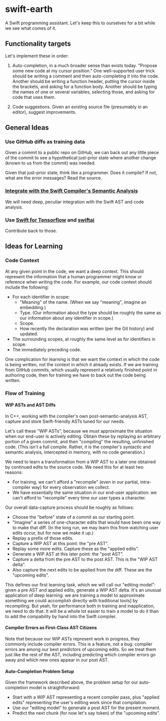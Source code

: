 # swift-earth

A Swift programming assistant. Let's keep this to ourselves for a bit while we see what comes of it.

## Functionality targets

Let's implement these in order:

1. Auto-completion, in a much broader sense than exists today. "Propose some new code at my cursor position."
   One well-supported user trick should be writing a comment and then auto-completing it into the code. Another should be 
   writing a function header, putting the cursor inside the brackets, and asking for a function body. Another
   should be typing the names of one or several variables, selecting those, and asking for code that uses them.
   
2. Code suggestions. Given an existing source file (presumably in an editor), suggest improvements.

## General Ideas

### Use GitHub diffs as training data

Given a commit to a public repo on GitHub, we can back out any little piece of the commit to see a hypothetical just-prior state where another change (known to us from the commit) was needed.

Given that just-prior state, think like a programmer. Does it compile? If not, what are the error messages? Read the source.

### [Integrate with the Swift Compiler's Semantic Analysis](https://www.polidea.com/blog/how-to-build-swift-compiler-based-tool-the-step-by-step-guide/)

We will need deep, peculiar integration with the Swift AST and code analysis.

### Use [Swift for Tensorflow](https://www.tensorflow.org/swift) and [swiftai](https://github.com/fastai/swiftai)

Contribute back to those.

## Ideas for Learning

### Code Context

At any given point in the code, we want a deep context. This should represent the information that a human programmer
might know or reference when writing the code. For example, our code context should include the following:
* For each identifier in scope:
  * "Meaning" of the name. (When we say "meaning", imagine an embedding.)
  * Type. (Our information about the type should be roughly the same as our information about any identifier in scope.)
  * Scope.
  * How recently the declaration was written (per the Git history) and updated.
* The surrounding scopes, at roughly the same level as for identifiers in scope.
* The immediately preceding code.

One complication for learning is that we want the context in which the code is being written, not the
context in which it already exists. If we are training from GitHub commits, which usually represent a 
relatively finished point in authoring code, then for training we have to back out the code being written.

### Flow of Training

#### WIP ASTs and AST Diffs

In C++, working with the compiler's own post-semantic-analysis AST, capture and store Swift-friendly ASTs tuned for our needs.

Let's call these "WIP ASTs", because we must approximate the situation when our end-user is actively editing.
Obtain these by replaying an arbitrary portion of a given commit, and then "compiling" the resulting, unfinished code.
(This isn't a full compile. Rather, it is the compiler's syntactic and semantic analysis, intercepted in memory,
with no code generation.)

We need to learn a transformation from a WIP AST to a later one obtained by continued edits to the source code.
We need this for at least two reasons:
* For training, we can't afford a "recompile" (even in our partial, intra-compiler way) for every observation we collect.
* We have essentially the same situation in our end-user application: we can't afford to "recompile" 
  every time our user types a character.
    
Our overall data-capture process should be roughly as follows:
* Choose the "before" state of a commit as our starting point.
* "Imagine" a series of one-character edits that would have been one way to make that diff.
  (In the long run, we may learn this from watching user edits occur, but for now we make it up.)
* Replay a prefix of those edits.
* Capture a WIP AST at this point: the "pre AST".
* Replay some more edits. Capture these as the "applied edits".
* Generate a WIP AST at this later point: the "post AST".
* Capture a delta from the pre AST to the post AST. This is the "WIP AST delta".
* Also capture the next edits to be applied from the diff. These are the "upcoming edits".

This defines our first learning task, which we will call our "editing model": given a pre AST and
applied edits, generate a WIP AST delta. It's an unusual application of deep learning: 
we are training a model to approximate something we could accomplish directly with traditional tools]
by recompiling. But yeah, for performance both in training and inapplication, we need to do that.
It will be a whole lot easier to train a model to do it than to add the compability by hand into
the Swift compiler.

#### Compiler Errors as First-Class AST Citizens

Note that because our WIP ASTs represent work in progress, they commonly include compiler errors.
This is a feature, not a bug: compiler errors are among our best predictors of upcoming edits. So we 
treat them just like the rest of the AST, including predicting which compiler errors go away and which new 
ones appear in our post AST.

#### Auto-Completion Problem Setup

Given the framework described above, the problem setup for our auto-completion model is straightforward: 
* Start with a WIP AST representing a recent compiler pass, plus "applied edits" representing 
  the user's editing work since that compilation.
* Use our "editing model" to generate a post AST for the present moment.
* Predict the next chunk (for now let's say token) of the "upcoming edits".
